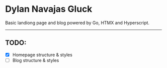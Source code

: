 # Dylan Navajas Gluck

Basic landiong page and blog powered by Go, HTMX and Hyperscript.

---

## TODO:

- [x] Homepage structure & styles
- [ ] Blog structure & styles
